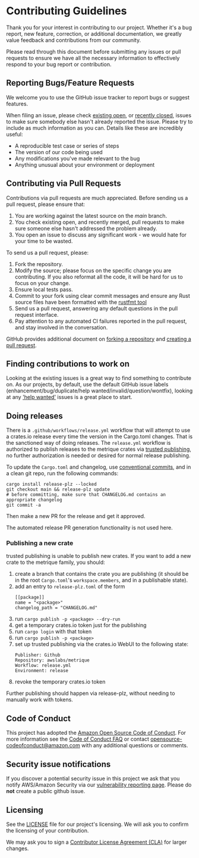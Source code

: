 # Contributing Guidelines

Thank you for your interest in contributing to our project. Whether it's a bug report, new feature, correction, or additional
documentation, we greatly value feedback and contributions from our community.

Please read through this document before submitting any issues or pull requests to ensure we have all the necessary
information to effectively respond to your bug report or contribution.

## Reporting Bugs/Feature Requests

We welcome you to use the GitHub issue tracker to report bugs or suggest features.

When filing an issue, please check [existing open](https://github.com/awslabs/metrique/issues), or [recently closed](https://github.com/awslabs/metrique/issues?utf8=%E2%9C%93&q=is%3Aissue%20is%3Aclosed%20), issues to make sure somebody else hasn't already
reported the issue. Please try to include as much information as you can. Details like these are incredibly useful:

* A reproducible test case or series of steps
* The version of our code being used
* Any modifications you've made relevant to the bug
* Anything unusual about your environment or deployment

## Contributing via Pull Requests

Contributions via pull requests are much appreciated. Before sending us a pull request, please ensure that:

1. You are working against the latest source on the *main* branch.
2. You check existing open, and recently merged, pull requests to make sure someone else hasn't addressed the problem already.
3. You open an issue to discuss any significant work - we would hate for your time to be wasted.

To send us a pull request, please:

1. Fork the repository.
2. Modify the source; please focus on the specific change you are contributing. If you also reformat all the code, it will be hard for us to focus on your change.
3. Ensure local tests pass.
4. Commit to your fork using clear commit messages and ensure any Rust source files have been formatted with the [rustfmt tool](https://github.com/rust-lang/rustfmt#quick-start)
5. Send us a pull request, answering any default questions in the pull request interface.
6. Pay attention to any automated CI failures reported in the pull request, and stay involved in the conversation.

GitHub provides additional document on [forking a repository](https://help.github.com/articles/fork-a-repo/) and
[creating a pull request](https://help.github.com/articles/creating-a-pull-request/).

## Finding contributions to work on

Looking at the existing issues is a great way to find something to contribute on. As our projects, by default, use the default GitHub issue labels (enhancement/bug/duplicate/help wanted/invalid/question/wontfix), looking at any ['help wanted'](https://github.com/awslabs/metrique/labels/help%20wanted) issues is a great place to start.

## Doing releases

There is a `.github/workflows/release.yml` workflow that will attempt to use a crates.io release every time the version in the Cargo.toml changes. That is the sanctioned way of doing releases. The `release.yml` workflow is authorized to publish releases to the metrique crates via [trusted publishing], no further authorization is needed or desired for normal release publishing.

[trusted publishing]: https://rust-lang.github.io/rfcs/3691-trusted-publishing-cratesio.html

To update the `Cargo.toml` and changelog, use [conventional commits], and in a clean git repo, run the following commands:
```
cargo install release-plz --locked
git checkout main && release-plz update
# before committing, make sure that CHANGELOG.md contains an appropriate changelog
git commit -a
```

Then make a new PR for the release and get it approved.

The automated release PR generation functionality is not used here.

[conventional commits]: https://www.conventionalcommits.org/en/v1.0.0/

### Publishing a new crate

trusted publishing is unable to publish new crates. If you want to add a new crate to the metrique family, you should:

1. create a branch that contains the crate you are publishing (it should
   be in the root `Cargo.toml`'s `workspace.members`, and in a publishable state).
2. add an entry to `release-plz.toml` of the form
   ```
   [[package]]
   name = "<package>"
   changelog_path = "CHANGELOG.md"
   ```
3. run `cargo publish -p <package> --dry-run`
4. get a temporary crates.io token just for the publishing
5. run `cargo login` with that token
6. run `cargo publish -p <package>`
7. set up trusted publishing via the crates.io WebUI to the following state:
   ```
   Publisher: Github
   Repository: awslabs/metrique
   Workflow: release.yml
   Environment: release
   ```
8. revoke the temporary crates.io token

Further publishing should happen via release-plz, without needing to manually work with tokens.

## Code of Conduct

This project has adopted the [Amazon Open Source Code of Conduct](https://aws.github.io/code-of-conduct).
For more information see the [Code of Conduct FAQ](https://aws.github.io/code-of-conduct-faq) or contact
opensource-codeofconduct@amazon.com with any additional questions or comments.

## Security issue notifications

If you discover a potential security issue in this project we ask that you notify AWS/Amazon Security via our [vulnerability reporting page](http://aws.amazon.com/security/vulnerability-reporting/). Please do **not** create a public github issue.

## Licensing

See the [LICENSE](https://github.com/awslabs/metrique/blob/main/LICENSE) file for our project's licensing. We will ask you to confirm the licensing of your contribution.

We may ask you to sign a [Contributor License Agreement (CLA)](http://en.wikipedia.org/wiki/Contributor_License_Agreement) for larger changes.
